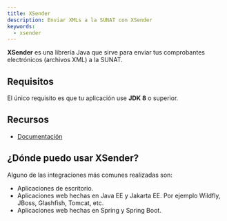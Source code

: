```yaml
---
title: XSender
description: Enviar XMLs a la SUNAT con XSender
keywords:
  - xsender
---
```


**XSender** es una librería Java que sirve para enviar tus comprobantes electrónicos (archivos XML) a la SUNAT.

## Requisitos

El único requisito es que tu aplicación use **JDK 8** o superior.

## Recursos

- [Documentación](./xsender/index.md)

## ¿Dónde puedo usar XSender?

Alguno de las integraciones más comunes realizadas son:

- Aplicaciones de escritorio.
- Aplicaciones web hechas en Java EE y Jakarta EE. Por ejemplo Wildfly, JBoss, Glashfish, Tomcat, etc.
- Aplicaciones web hechas en Spring y Spring Boot.
